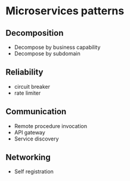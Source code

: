 # Microservices patterns

## Decomposition
- Decompose by business capability
- Decompose by subdomain

## Reliability
- circuit breaker
- rate limiter

## Communication
- Remote procedure invocation
- API gateway
- Service discovery

## Networking
- Self registration
